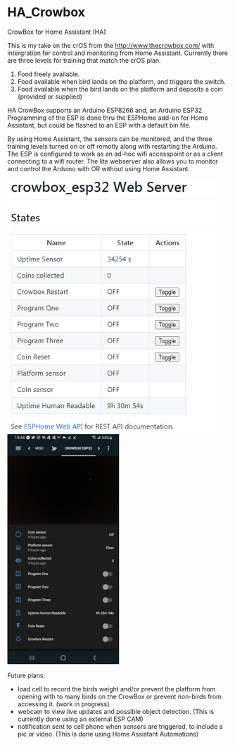 # HA_Crowbox
CrowBox for Home Assistant (HA)

This is my take on the crOS from the http://www.thecrowbox.com/ with intergration for control and monitoring from Home Assistant.
Currently there are three levels for training that match the crOS plan.
  1. Food freely available.
  2. Food available when bird lands on the platform, and triggers the switch.
  3. Food available when the bird lands on the platform and deposits a coin (provided or supplied)

HA CrowBox supports an Arduino ESP8266 and, an Arduino ESP32. Programming of the ESP is done thru the ESPHome add-on for Home Assistant, but could be flashed to an ESP with a default bin file.

By using Home Assistant, the sensors can be monitored, and the three training levels turned on or off remotly along with restarting the Arduino. The ESP is configured to work as an ad-hoc wifi accesspoint or as a client connecting to a wifi router. The lite webserver also allows you to monitor and control the Arduino with OR without using Home Assistant.

![webserver](./media/webserver-v2.PNG)
![pic](./media/Screenshot_20210420-224455_Home%20Assistant.png)

Future plans:
  - load cell to record the birds weight and/or prevent the platform from opening with to many birds on the CrowBox or prevent non-birds from accessing it. (work in progress)
  - webcam to view live updates and possible object detection. (This is currently done using an external ESP CAM)
  - notification sent to cell phone when sensors are triggered, to include a pic or video. (This is done using Home Assistant Automations)
  


